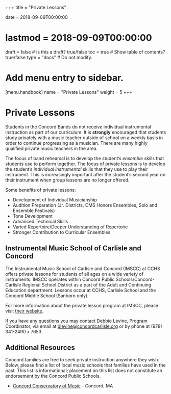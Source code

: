 +++
title = "Private Lessons"

date = 2018-09-09T00:00:00
# lastmod = 2018-09-09T00:00:00

draft = false  # Is this a draft? true/false
toc = true  # Show table of contents? true/false
type = "docs"  # Do not modify.

# Add menu entry to sidebar.
[menu.handbook]
  name = "Private Lessons"
  weight = 5
+++
# Private Lessons

Students in the Concord Bands do not receive individual instrumental instruction as part of our curriculum. It is **strongly** encouraged that students study privately with a music teacher outside of school on a weekly basis in order to continue progressing as a musician. There are many highly qualified private music teachers in the area.

The focus of band rehearsal is to develop the student’s *ensemble* skills that students use to perform together. The focus of private lessons is to develop the student’s *individual instrumental* skills that they use to play their instrument. This is increasingly important after the student’s second year on their instrument when group lessons are no longer offered.

Some benefits of private lessons:

- Development of Individual Musicianship
- Audition Preparation (Jr. Districts, CMS Honors Ensembles, Solo and Ensemble Festivals)
- Tone Development
- Advanced Technical Skills
- Varied Repertoire/Deeper Understanding of Repertoire
- Stronger Contribution to Curricular Ensembles

## Instrumental Music School of Carlisle and Concord

The Instrumental Music School of Carlisle and Concord (IMSCC) at CCHS offers private lessons for students of all ages on a wide variety of instruments. IMSCC operates within Concord Public Schools/Concord-Carlisle Regional School District as a part of the Adult and Continuing Education department. Lessons occur at CCHS, Carlisle School and the Concord Middle School (Sanborn only).

For more information about the private lesson program at IMSCC, please visit [their website][1].

If you have any questions you may contact Debbie Levine, Program Coordinator, via email at <dlevine@concordcarlisle.org> or by phone at (978) 341-2490 x 7653.

## Additional Resources

Concord families are free to seek private instruction anywhere they wish. Below, please find a list of local music schools that families have used in the past. This list is informational; placement on this list does not constitute an endorsement by the Concord Public Schools.

- [Concord Conservatory of Music](http://https://concordconservatory.org) - Concord, MA

[1]: http://www.concordcarlisleace.org/instrumental-music-school
